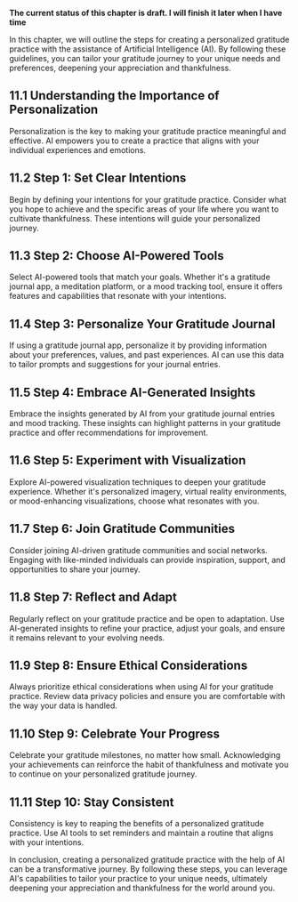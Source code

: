 **The current status of this chapter is draft. I will finish it later when I have time**

In this chapter, we will outline the steps for creating a personalized gratitude practice with the assistance of Artificial Intelligence (AI). By following these guidelines, you can tailor your gratitude journey to your unique needs and preferences, deepening your appreciation and thankfulness.

11.1 Understanding the Importance of Personalization
----------------------------------------------------

Personalization is the key to making your gratitude practice meaningful and effective. AI empowers you to create a practice that aligns with your individual experiences and emotions.

11.2 Step 1: Set Clear Intentions
---------------------------------

Begin by defining your intentions for your gratitude practice. Consider what you hope to achieve and the specific areas of your life where you want to cultivate thankfulness. These intentions will guide your personalized journey.

11.3 Step 2: Choose AI-Powered Tools
------------------------------------

Select AI-powered tools that match your goals. Whether it's a gratitude journal app, a meditation platform, or a mood tracking tool, ensure it offers features and capabilities that resonate with your intentions.

11.4 Step 3: Personalize Your Gratitude Journal
-----------------------------------------------

If using a gratitude journal app, personalize it by providing information about your preferences, values, and past experiences. AI can use this data to tailor prompts and suggestions for your journal entries.

11.5 Step 4: Embrace AI-Generated Insights
------------------------------------------

Embrace the insights generated by AI from your gratitude journal entries and mood tracking. These insights can highlight patterns in your gratitude practice and offer recommendations for improvement.

11.6 Step 5: Experiment with Visualization
------------------------------------------

Explore AI-powered visualization techniques to deepen your gratitude experience. Whether it's personalized imagery, virtual reality environments, or mood-enhancing visualizations, choose what resonates with you.

11.7 Step 6: Join Gratitude Communities
---------------------------------------

Consider joining AI-driven gratitude communities and social networks. Engaging with like-minded individuals can provide inspiration, support, and opportunities to share your journey.

11.8 Step 7: Reflect and Adapt
------------------------------

Regularly reflect on your gratitude practice and be open to adaptation. Use AI-generated insights to refine your practice, adjust your goals, and ensure it remains relevant to your evolving needs.

11.9 Step 8: Ensure Ethical Considerations
------------------------------------------

Always prioritize ethical considerations when using AI for your gratitude practice. Review data privacy policies and ensure you are comfortable with the way your data is handled.

11.10 Step 9: Celebrate Your Progress
-------------------------------------

Celebrate your gratitude milestones, no matter how small. Acknowledging your achievements can reinforce the habit of thankfulness and motivate you to continue on your personalized gratitude journey.

11.11 Step 10: Stay Consistent
------------------------------

Consistency is key to reaping the benefits of a personalized gratitude practice. Use AI tools to set reminders and maintain a routine that aligns with your intentions.

In conclusion, creating a personalized gratitude practice with the help of AI can be a transformative journey. By following these steps, you can leverage AI's capabilities to tailor your practice to your unique needs, ultimately deepening your appreciation and thankfulness for the world around you.
